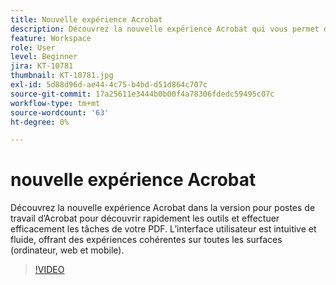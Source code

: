 ```yaml
---
title: Nouvelle expérience Acrobat
description: Découvrez la nouvelle expérience Acrobat qui vous permet de découvrir rapidement les outils et d’effectuer efficacement les tâches de votre PDF
feature: Workspace
role: User
level: Beginner
jira: KT-10781
thumbnail: KT-10781.jpg
exl-id: 5d88d96d-ae44-4c75-b4bd-d51d864c707c
source-git-commit: 17a25611e3444b0b00f4a78306fdedc59495c07c
workflow-type: tm+mt
source-wordcount: '63'
ht-degree: 0%

---
```


# nouvelle expérience Acrobat

Découvrez la nouvelle expérience Acrobat dans la version pour postes de travail d’Acrobat pour découvrir rapidement les outils et effectuer efficacement les tâches de votre PDF. L’interface utilisateur est intuitive et fluide, offrant des expériences cohérentes sur toutes les surfaces (ordinateur, web et mobile).

>[!VIDEO](https://video.tv.adobe.com/v/345949?quality=12&learn=on&hidetitle=true)

